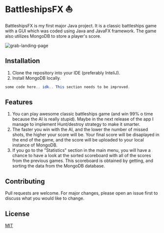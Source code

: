 # BattleshipsFX :boat:

BattleshipsFX is my first major Java project. It is a classic battleships game with a GUI which was coded using Java and JavaFX framework. The game also utilizes MongoDB to store a player's score. 

![grab-landing-page](https://github.com/martini5671/BattleshipsFX/blob/master/battleshipsFX_gif.gif)

## Installation
1. Clone the repository into your IDE (preferably InteliJ).
2. Install MongoDB locally.


```java
some code here.. idk.. This section needs to be improved.
```

## Features
1. You can play awesome classic battleships game (and win 99% o time because the AI is really stupid). Maybe in the next release of the app I manage to implement Hunt/destroy strategy to make it smarter. 
2. The faster you win with the AI, and the lower the number of missed shots, the higher your score will be. Your final score will be disaplayed in the end of the game, and the score will be uploaded to your local instance of MongoDB. 
3. If you go to the "Statistics" section in the main menu, you will have a chance to have a look at the sorted scoreboard with all of the scores from the previous games. This scoreboard is obtained by getting, and sorting the data from the MongoDB database. 


## Contributing

Pull requests are welcome. For major changes, please open an issue first
to discuss what you would like to change.

## License

[MIT](https://choosealicense.com/licenses/mit/)
